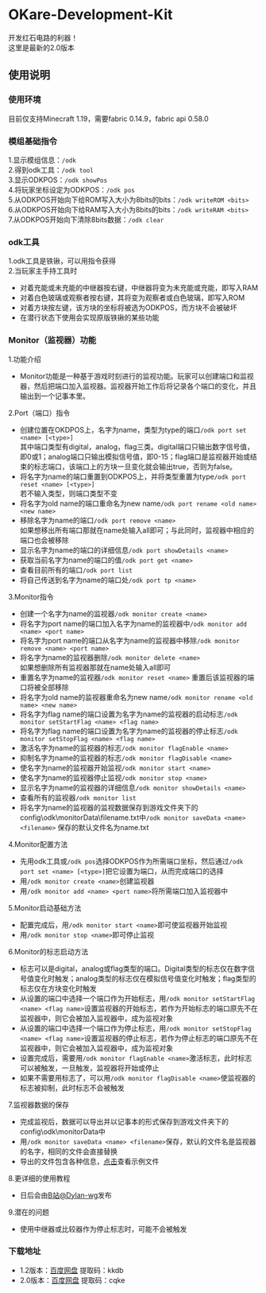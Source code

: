 # OKare-Development-Kit
开发红石电路的利器！  
这里是最新的2.0版本  

## 使用说明
### 使用环境
目前仅支持Minecraft 1.19，需要fabric 0.14.9，fabric api 0.58.0
### 模组基础指令
1.显示模组信息：```/odk ```  
2.得到odk工具：```/odk tool ```   
3.显示ODKPOS：```/odk showPos```    
4.将玩家坐标设定为ODKPOS：```/odk pos```    
5.从ODKPOS开始向下给ROM写入大小为8bits的bits：```/odk writeROM <bits> ```   
6.从ODKPOS开始向下给RAM写入大小为8bits的bits：```/odk writeRAM <bits> ```   
7.从ODKPOS开始向下清除8bits数据：```/odk clear```  
### odk工具
1.odk工具是铁锹，可以用指令获得  
2.当玩家主手持工具时
+ 对着充能或未充能的中继器按右键，中继器将变为未充能或充能，即写入RAM
+ 对着白色玻璃或观察者按右键，其将变为观察者或白色玻璃，即写入ROM
+ 对着方块按左键，该方块的坐标将被选为ODKPOS，而方块不会被破坏
+ 在潜行状态下使用会实现原版铁锹的某些功能
### Monitor（监视器）功能
1.功能介绍  
+ Monitor功能是一种基于游戏时刻进行的监视功能。玩家可以创建端口和监视器，然后把端口加入监视器。监视器开始工作后将记录各个端口的变化，并且输出到一个记事本里。  

2.Port（端口）指令
+ 创建位置在OKDPOS上，名字为name，类型为type的端口```/odk port set <name> [<type>]```  
  其中端口类型有digital，analog，flag三类。digital端口只输出数字信号值，即0或1；analog端口只输出模拟信号值，即0-15；flag端口是监视器开始或结束的标志端口，该端口上的方块一旦变化就会输出true，否则为false。
+ 将名字为name的端口重置到ODKPOS上，并将类型重置为type```/odk port reset <name> [<type>]```  
  若不输入类型，则端口类型不变
+ 将名字为old name的端口重命名为new name```/odk port rename <old name> <new name>```
+ 移除名字为name的端口```/odk port remove <name>```  
如果想移出所有端口那就在name处输入all即可；与此同时，监视器中相应的端口也会被移除
+ 显示名字为name的端口的详细信息```/odk port showDetails <name>```
+ 获取当前名字为name的端口的值```/odk port get <name>```
+ 查看目前所有的端口```/odk port list```
+ 将自己传送到名字为name的端口处```/odk port tp <name>```

3.Monitor指令
+ 创建一个名字为name的监视器```/odk monitor create <name>```
+ 将名字为port name的端口加入名字为name的监视器中```/odk monitor add <name> <port name>```
+ 将名字为port name的端口从名字为name的监视器中移除```/odk monitor remove <name> <port name>```
+ 将名字为name的监视器删除```/odk monitor delete <name>```  
如果想删除所有监视器那就在name处输入all即可
+ 重置名字为name的监视器```/odk monitor reset <name>```
重置后该监视器的端口将被全部移除
+ 将名字为old name的监视器重命名为new name```/odk monitor rename <old name> <new name>```
+ 将名字为flag name的端口设置为名字为name的监视器的启动标志```/odk monitor setStartFlag <name> <flag name>```
+ 将名字为flag name的端口设置为名字为name的监视器的停止标志```/odk monitor setStopFlag <name> <flag name>```
+ 激活名字为name的监视器的标志```/odk monitor flagEnable <name>```
+ 抑制名字为name的监视器的标志```/odk monitor flagDisable <name>```
+ 使名字为name的监视器开始监视```/odk monitor start <name>```
+ 使名字为name的监视器停止监视```/odk monitor stop <name>```
+ 显示名字为name的监视器的详细信息```/odk monitor showDetails <name>```
+ 查看所有的监视器```/odk monitor list```
+ 将名字为name的监视器的监视数据保存到游戏文件夹下的config\odk\monitorData\filename.txt中```/odk monitor saveData <name> <filename>```
保存的默认文件名为name.txt

4.Monitor配置方法
+ 先用odk工具或```/odk pos```选择ODKPOS作为所需端口坐标，然后通过```/odk port set <name> [<type>]```把它设置为端口，从而完成端口的选择
+ 用```/odk monitor create <name>```创建监视器
+ 用```/odk monitor add <name> <port name>```将所需端口加入监视器中

5.Monitor启动基础方法
+ 配置完成后，用```/odk monitor start <name>```即可使监视器开始监视
+ 用```/odk monitor stop <name>```即可停止监视

6.Monitor的标志启动方法
+ 标志可以是digital，analog或flag类型的端口。Digital类型的标志仅在数字信号值变化时触发；analog类型的标志仅在模拟信号值变化时触发；flag类型的标志仅在方块变化时触发
+ 从设置的端口中选择一个端口作为开始标志，用```/odk monitor setStartFlag <name> <flag name>```设置监视器的开始标志，若作为开始标志的端口原先不在监视器中，则它会被加入监视器中，成为监视对象
+ 从设置的端口中选择一个端口作为停止标志，用```/odk monitor setStopFlag <name> <flag name>```设置监视器的停止标志，若作为停止标志的端口原先不在监视器中，则它会被加入监视器中，成为监视对象
+ 设置完成后，需要用```/odk monitor flagEnable <name>```激活标志，此时标志可以被触发，一旦触发，监视器将开始或停止
+ 如果不需要用标志了，可以用```/odk monitor flagDisable <name>```使监视器的标志被抑制，此时标志不会被触发

7.监视器数据的保存
+ 完成监视后，数据可以导出并以记事本的形式保存到游戏文件夹下的config\odk\monitorData中
+ 用```/odk monitor saveData <name> <filename>```保存，默认的文件名是监视器的名字，相同的文件会直接替换
+ 导出的文件包含各种信息，[点击](https://github.com/Dylan-wg/OKare-Development-Kit/blob/2.0/run/config/odk/monitorData/demo.txt)查看示例文件

8.更详细的使用教程
+ 日后会由[B站@Dylan-wg](https://space.bilibili.com/700277869)发布

9.潜在的问题
+ 使用中继器或比较器作为停止标志时，可能不会被触发
### 下载地址
+ 1.2版本：[百度网盘](https://pan.baidu.com/s/1IgxeAI2ur6S4uMVsoWQX7g) 提取码：kkdb
+ 2.0版本：[百度网盘](https://pan.baidu.com/s/1SUAM4fnNlAaN9_gabvZ-fw) 提取码：cqke  

